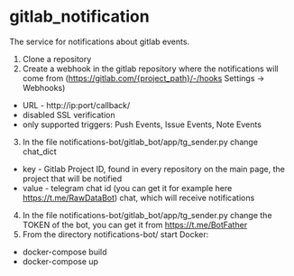 # gitlab_notification
The service for notifications about gitlab events.

1. Clone a repository
2. Create a webhook in the gitlab repository where the notifications will come from  (https://gitlab.com/{project_path}/-/hooks Settings -> Webhooks)
- URL - http://ip:port/callback/
- disabled SSL verification
- only supported triggers: Push Events, Issue Events, Note Events
3. In the file notifications-bot/gitlab_bot/app/tg_sender.py change chat_dict
- key - Gitlab Project ID, found in every repository on the main page, the project that will be notified
- value - telegram chat id (you can get it for example here https://t.me/RawDataBot) chat, which will receive notifications
4. In the file notifications-bot/gitlab_bot/app/tg_sender.py change the TOKEN of the bot, you can get it from https://t.me/BotFather 
5. From the directory notifications-bot/ start Docker:
- docker-compose build
- docker-compose up
